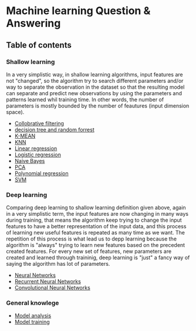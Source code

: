 # Machine learning Question & Answering

## Table of contents

### Shallow learning
In a very simplistic way, in shallow learning algorithms, input features are not "changed", so the algorithm try to search  different parameters and/or way to separate the observation in the dataset so that the resulting model can separate and predict new observations by using the parameters and patterns learned whil training time. In other words, the number of parameters is mostly bounded by the number of feautures (input dimension space).

  - [Collobrative filtering](collabb_filtering.md)
  - [decision tree and random forrest](decision_tree_and_rf.md)
  - [K-MEAN](kmean.md)
  - [KNN](knn.md)
  - [Linear regression](linear_regression.md)
  - [Logistic regression](logisitic_regression.md)
  - [Naive Bayes](naive_bayes.md)
  - [PCA](pca.md)
  - [Polynomial regression](polynomial_regression.md)
  - [SVM](svm.md)

### Deep learning
Comparing deep learning to shallow learning definition given above, again in a very simplistic term, the input features are now changing in many ways during training, that means the algorithm keep trying to change the input features to have a better representation of the input data, and this process of learning new useful features is repeated as many time as we want. The repetition of this process is what lead us to depp learning because the algorithm is "always" trying to learn new features based on the precedent created features. For every new set of features, new parameters are created and learned through traininig, deep learning is "just" a fancy way of saying the algorithm has lot of parameters.
  
  - [Neural Networks](nns.md)
  - [Recurrent Neural Networks](rnn.md)
  - [Convolutional Neural Networks](cnn.md)

### General knowlege
  - [Model analysis](model_analysis.md) 
  - [Model training](model_training.md) 




